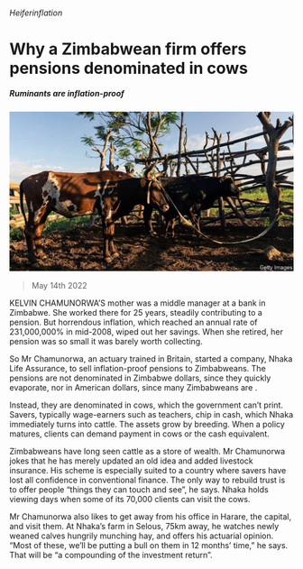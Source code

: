 ###### Heiferinflation

# Why a Zimbabwean firm offers pensions denominated in cows 

##### Ruminants are inflation-proof 

![image](images/20220514_map501.jpg) 

> May 14th 2022 

KELVIN CHAMUNORWA’S mother was a middle manager at a bank in Zimbabwe. She worked there for 25 years, steadily contributing to a pension. But horrendous inflation, which reached an annual rate of 231,000,000% in mid-2008, wiped out her savings. When she retired, her pension was so small it was barely worth collecting.

So Mr Chamunorwa, an actuary trained in Britain, started a company, Nhaka Life Assurance, to sell inflation-proof pensions to Zimbabweans. The pensions are not denominated in Zimbabwe dollars, since they quickly evaporate, nor in American dollars, since many Zimbabweans are .


Instead, they are denominated in cows, which the government can’t print. Savers, typically wage-earners such as teachers, chip in cash, which Nhaka immediately turns into cattle. The assets grow by breeding. When a policy matures, clients can demand payment in cows or the cash equivalent.

Zimbabweans have long seen cattle as a store of wealth. Mr Chamunorwa jokes that he has merely updated an old idea and added livestock insurance. His scheme is especially suited to a country where savers have lost all confidence in conventional finance. The only way to rebuild trust is to offer people “things they can touch and see”, he says. Nhaka holds viewing days when some of its 70,000 clients can visit the cows.

Mr Chamunorwa also likes to get away from his office in Harare, the capital, and visit them. At Nhaka’s farm in Selous, 75km away, he watches newly weaned calves hungrily munching hay, and offers his actuarial opinion. “Most of these, we’ll be putting a bull on them in 12 months’ time,” he says. That will be “a compounding of the investment return”.

